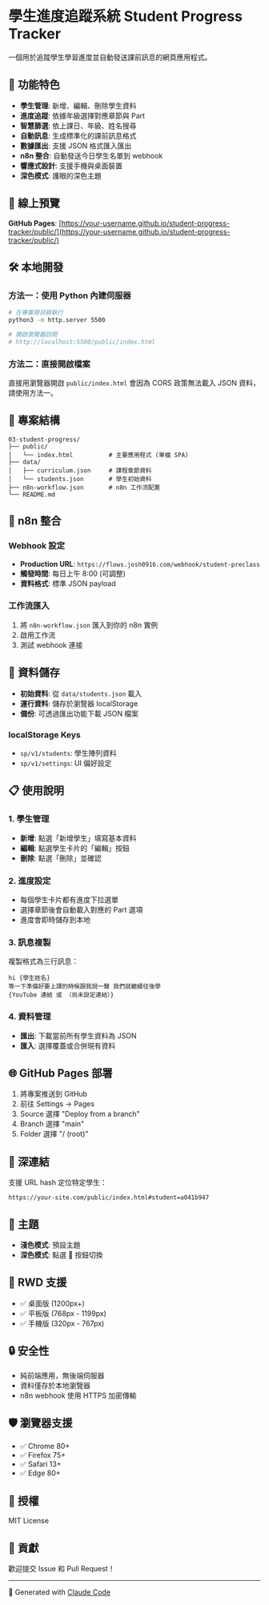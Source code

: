 # 學生進度追蹤系統 Student Progress Tracker

一個用於追蹤學生學習進度並自動發送課前訊息的網頁應用程式。

## 🚀 功能特色

- **學生管理**: 新增、編輯、刪除學生資料
- **進度追蹤**: 依據年級選擇對應章節與 Part
- **智慧篩選**: 依上課日、年級、姓名搜尋
- **自動訊息**: 生成標準化的課前訊息格式
- **數據匯出**: 支援 JSON 格式匯入匯出
- **n8n 整合**: 自動發送今日學生名單到 webhook
- **響應式設計**: 支援手機與桌面裝置
- **深色模式**: 護眼的深色主題

## 📱 線上預覽

**GitHub Pages**: [https://your-username.github.io/student-progress-tracker/public/](https://your-username.github.io/student-progress-tracker/public/)

## 🛠️ 本地開發

### 方法一：使用 Python 內建伺服器
```bash
# 在專案根目錄執行
python3 -m http.server 5500

# 開啟瀏覽器訪問
# http://localhost:5500/public/index.html
```

### 方法二：直接開啟檔案
直接用瀏覽器開啟 `public/index.html` 會因為 CORS 政策無法載入 JSON 資料，請使用方法一。

## 📁 專案結構

```
03-student-progress/
├── public/
│   └── index.html          # 主要應用程式 (單檔 SPA)
├── data/
│   ├── curriculum.json     # 課程章節資料
│   └── students.json       # 學生初始資料
├── n8n-workflow.json       # n8n 工作流配置
└── README.md
```

## 🔧 n8n 整合

### Webhook 設定
- **Production URL**: `https://flows.josh0916.com/webhook/student-preclass`
- **觸發時間**: 每日上午 8:00 (可調整)
- **資料格式**: 標準 JSON payload

### 工作流匯入
1. 將 `n8n-workflow.json` 匯入到你的 n8n 實例
2. 啟用工作流
3. 測試 webhook 連接

## 💾 資料儲存

- **初始資料**: 從 `data/students.json` 載入
- **運行資料**: 儲存於瀏覽器 localStorage
- **備份**: 可透過匯出功能下載 JSON 檔案

### localStorage Keys
- `sp/v1/students`: 學生陣列資料
- `sp/v1/settings`: UI 偏好設定

## 📋 使用說明

### 1. 學生管理
- **新增**: 點選「新增學生」填寫基本資料
- **編輯**: 點選學生卡片的「編輯」按鈕
- **刪除**: 點選「刪除」並確認

### 2. 進度設定
- 每個學生卡片都有進度下拉選單
- 選擇章節後會自動載入對應的 Part 選項
- 進度會即時儲存到本地

### 3. 訊息複製
複製格式為三行訊息：
```
hi {學生姓名}
等一下準備好要上課的時候跟我說一聲 我們就繼續往後學
{YouTube 連結 或 （尚未設定連結）}
```

### 4. 資料管理
- **匯出**: 下載當前所有學生資料為 JSON
- **匯入**: 選擇覆蓋或合併現有資料

## 🌐 GitHub Pages 部署

1. 將專案推送到 GitHub
2. 前往 Settings → Pages
3. Source 選擇 "Deploy from a branch"
4. Branch 選擇 "main"
5. Folder 選擇 "/ (root)"

## 🔗 深連結

支援 URL hash 定位特定學生：
```
https://your-site.com/public/index.html#student=a041b947
```

## 🎨 主題

- **淺色模式**: 預設主題
- **深色模式**: 點選 🌙 按鈕切換

## 📱 RWD 支援

- ✅ 桌面版 (1200px+)
- ✅ 平板版 (768px - 1199px)
- ✅ 手機版 (320px - 767px)

## 🔒 安全性

- 純前端應用，無後端伺服器
- 資料僅存於本地瀏覽器
- n8n webhook 使用 HTTPS 加密傳輸

## 🛡️ 瀏覽器支援

- ✅ Chrome 80+
- ✅ Firefox 75+
- ✅ Safari 13+
- ✅ Edge 80+

## 📝 授權

MIT License

## 🤝 貢獻

歡迎提交 Issue 和 Pull Request！

---

🤖 Generated with [Claude Code](https://claude.ai/code)